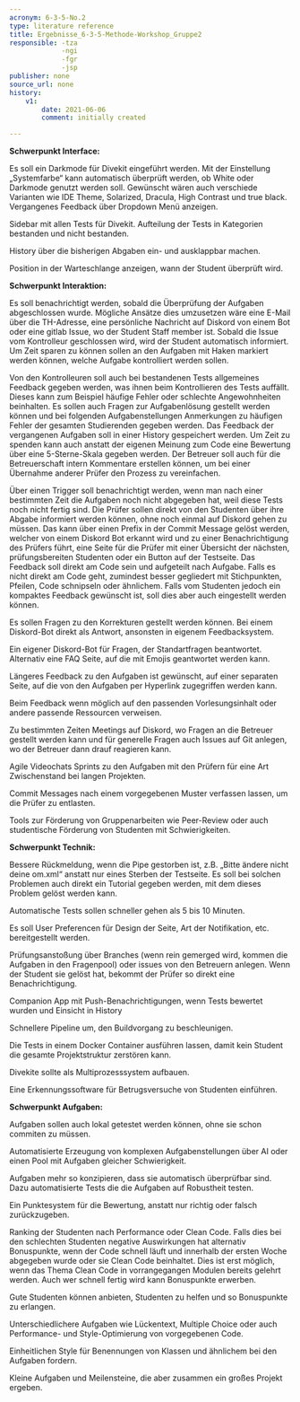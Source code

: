 ```yaml
---
acronym: 6-3-5-No.2
type: literature reference
title: Ergebnisse_6-3-5-Methode-Workshop_Gruppe2
responsible: -tza
             -ngi
             -fgr
             -jsp
publisher: none
source_url: none
history:
    v1:
        date: 2021-06-06
        comment: initially created

---
```


**Schwerpunkt Interface:**

Es soll ein Darkmode für Divekit eingeführt werden. Mit der Einstellung „Systemfarbe“ kann automatisch überprüft werden, ob White oder Darkmode genutzt werden soll. Gewünscht wären auch verschiede Varianten wie IDE Theme, Solarized, Dracula, High Contrast und true black.
Vergangenes Feedback über Dropdown Menü anzeigen.

Sidebar mit allen Tests für Divekit. Aufteilung der Tests in Kategorien bestanden und nicht bestanden.

History über die bisherigen Abgaben ein- und ausklappbar machen.

Position in der Warteschlange anzeigen, wann der Student überprüft wird.

**Schwerpunkt Interaktion:**

Es soll benachrichtigt werden, sobald die Überprüfung der Aufgaben abgeschlossen wurde. Mögliche Ansätze dies umzusetzen wäre eine E-Mail über die TH-Adresse, eine persönliche Nachricht auf Diskord von einem Bot oder eine gitlab Issue, wo der Student Staff member ist. Sobald die Issue vom Kontrolleur geschlossen wird, wird der Student automatisch informiert. 
Um Zeit sparen zu können sollen an den Aufgaben mit Haken markiert werden können, welche Aufgabe kontrolliert werden sollen. 

Von den Kontrolleuren soll auch bei bestandenen Tests allgemeines Feedback gegeben werden, was ihnen beim Kontrollieren des Tests auffällt. Dieses kann zum Beispiel häufige Fehler oder schlechte Angewohnheiten beinhalten. Es sollen auch Fragen zur Aufgabenlösung gestellt werden können und bei folgenden Aufgabenstellungen Anmerkungen zu häufigen Fehler der gesamten Studierenden gegeben werden.
Das Feedback der vergangenen Aufgaben soll in einer History gespeichert werden. Um Zeit zu spenden kann auch anstatt der eigenen Meinung zum Code eine Bewertung über eine 5-Sterne-Skala gegeben werden.
Der Betreuer soll auch für die Betreuerschaft intern Kommentare erstellen können, um bei einer Übernahme anderer Prüfer den Prozess zu vereinfachen.

Über einen Trigger soll benachrichtigt werden, wenn man nach einer bestimmten Zeit die Aufgaben noch nicht abgegeben hat, weil diese Tests noch nicht fertig sind.
Die Prüfer sollen direkt von den Studenten über ihre Abgabe informiert werden können, ohne noch einmal auf Diskord gehen zu müssen. Das kann über einen Prefix in der Commit Message gelöst werden, welcher von einem Diskord Bot erkannt wird und zu einer Benachrichtigung des Prüfers führt, eine Seite für die Prüfer mit einer Übersicht der nächsten, prüfungsbereiten Studenten oder ein Button auf der Testseite.
Das Feedback soll direkt am Code sein und aufgeteilt nach Aufgabe. Falls es nicht direkt am Code geht, zumindest besser gegliedert mit Stichpunkten, Pfeilen, Code schnipseln oder ähnlichem. 
Falls vom Studenten jedoch ein kompaktes Feedback gewünscht ist, soll dies aber auch eingestellt werden können. 

Es sollen Fragen zu den Korrekturen gestellt werden können. Bei einem Diskord-Bot direkt als Antwort, ansonsten in eigenem Feedbacksystem.

Ein eigener Diskord-Bot für Fragen, der Standartfragen beantwortet. Alternativ eine FAQ Seite, auf die mit Emojis geantwortet werden kann.

Längeres Feedback zu den Aufgaben ist gewünscht, auf einer separaten Seite, auf die von den Aufgaben per Hyperlink zugegriffen werden kann.

Beim Feedback wenn möglich auf den passenden Vorlesungsinhalt oder andere passende Ressourcen verweisen.

Zu bestimmten Zeiten Meetings auf Diskord, wo Fragen an die Betreuer gestellt werden kann und für generelle Fragen auch Issues auf Git anlegen, wo der Betreuer dann drauf reagieren kann.

Agile Videochats Sprints zu den Aufgaben mit den Prüfern für eine Art Zwischenstand bei langen Projekten.

Commit Messages nach einem vorgegebenen Muster verfassen lassen, um die Prüfer zu entlasten.

Tools zur Förderung von Gruppenarbeiten wie Peer-Review oder auch studentische Förderung von Studenten mit Schwierigkeiten.

**Schwerpunkt Technik:**

Bessere Rückmeldung, wenn die Pipe gestorben ist, z.B. „Bitte ändere nicht deine om.xml“ anstatt nur eines Sterben der Testseite. Es soll bei solchen Problemen auch direkt ein Tutorial gegeben werden, mit dem dieses Problem gelöst werden kann.

Automatische Tests sollen schneller gehen als 5 bis 10 Minuten.

Es soll User Preferencen für Design der Seite, Art der Notifikation, etc. bereitgestellt werden.

Prüfungsanstoßung über Branches (wenn rein gemerged wird, kommen die Aufgaben in den Fragenpool) oder issues von den Betreuern anlegen. Wenn der Student sie gelöst hat, bekommt der Prüfer so direkt eine Benachrichtigung. 

Companion App mit Push-Benachrichtigungen, wenn Tests bewertet wurden und Einsicht in History

Schnellere Pipeline um, den Buildvorgang zu beschleunigen.

Die Tests in einem Docker Container ausführen lassen, damit kein Student die gesamte Projektstruktur zerstören kann.

Divekite sollte als Multiprozesssystem aufbauen.

Eine Erkennungssoftware für Betrugsversuche von Studenten einführen.

**Schwerpunkt Aufgaben:**

Aufgaben sollen auch lokal getestet werden können, ohne sie schon commiten zu müssen.

Automatisierte Erzeugung von komplexen Aufgabenstellungen über AI oder einen Pool mit Aufgaben gleicher Schwierigkeit. 

Aufgaben mehr so konzipieren, dass sie automatisch überprüfbar sind. Dazu automatisierte Tests die die Aufgaben auf Robustheit testen.

Ein Punktesystem für die Bewertung, anstatt nur richtig oder falsch zurückzugeben.

Ranking der Studenten nach Performance oder Clean Code. Falls dies bei den schlechten Studenten negative Auswirkungen hat alternativ Bonuspunkte, wenn der Code schnell läuft und innerhalb der ersten Woche abgegeben wurde oder sie Clean Code beinhaltet. Dies ist erst möglich, wenn das Thema Clean Code in vorrangegangen Modulen bereits gelehrt werden. Auch wer schnell fertig wird kann Bonuspunkte erwerben.

Gute Studenten können anbieten, Studenten zu helfen und so Bonuspunkte zu erlangen.

Unterschiedlichere Aufgaben wie Lückentext, Multiple Choice oder auch Performance- und Style-Optimierung von vorgegebenen Code.

Einheitlichen Style für Benennungen von Klassen und ähnlichem bei den Aufgaben fordern.

Kleine Aufgaben und Meilensteine, die aber zusammen ein großes Projekt ergeben.
